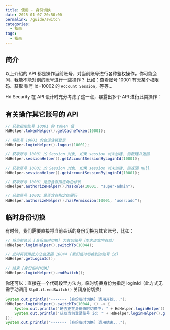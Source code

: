 ```yaml
---
title: 使用 - 身份切换
date: 2025-01-07 20:50:00
permalink: /guide/switch
categories:
  - 指南
tags:
  - 指南
---
```


## 简介

以上介绍的 API 都是操作当前账号，对当前账号进行各种鉴权操作，你可能会问，我能不能对别的账号进行一些操作？
比如：查看账号 10001 有无某个权限码、获取 账号 id=10002 的 `Account Session`，等等...

Hd Security 在 API 设计时充分考虑了这一点，暴露出多个 API 进行此类操作：

## 有关操作其它账号的 API

```java
// 获取指定账号 10001 的 token 值
HdHelper.tokenHelper().getCacheToken(10001);

// 将账号 10001 的会话注销登录
HdHelper.loginHelper().logout(10001);

// 获取账号 10001 的 Session 对象, 如果 session 尚未创建, 则新建并返回
HdHelper.sessionHelper().getAccountSessionByLoginId(10001);

// 获取账号 10001 的 Session 对象, 如果 session 尚未创建, 则返回 null
HdHelper.sessionHelper().getAccountSessionByLoginId(10001);

// 获取账号 10001 是否含有指定角色标识
HdHelper.authorizeHelper().hasRole(10001, "super-admin");

// 获取账号 10001 是否含有指定权限码
HdHelper.authorizeHelper().hasPermission(10001, "user:add");
```

## 临时身份切换

有时候，我们需要直接将当前会话的身份切换为其它账号，比如：

```java
// 将当前会话 [身份临时切换] 为其它账号（本次请求内有效）
HdHelper.loginHelper().switchTo(10044);

// 此时再调用此方法会返回 10044 (我们临时切换到的账号 id)
HdHelper.getLoginId();

// 结束 [身份临时切换]
HdHelper.loginHelper().endSwitch();
```

你还可以：直接在一个代码段里方法内，临时切换身份为指定 loginId（此方式无需手动调用 `StpUtil.endSwitch()` 关闭身份切换）

```java
System.out.println("------- [身份临时切换] 调用开始...");
HdHelper.loginHelper().switchTo(10044, () -> {
    System.out.println("是否正在身份临时切换中: " + HdHelper.loginHelper().isSwitch());  // 输出 true
    System.out.println("获取当前登录账号 id: " + HdHelper.loginHelper().getLoginId());   // 输出 10044
});
System.out.println("------- [身份临时切换] 调用结束...");
```
